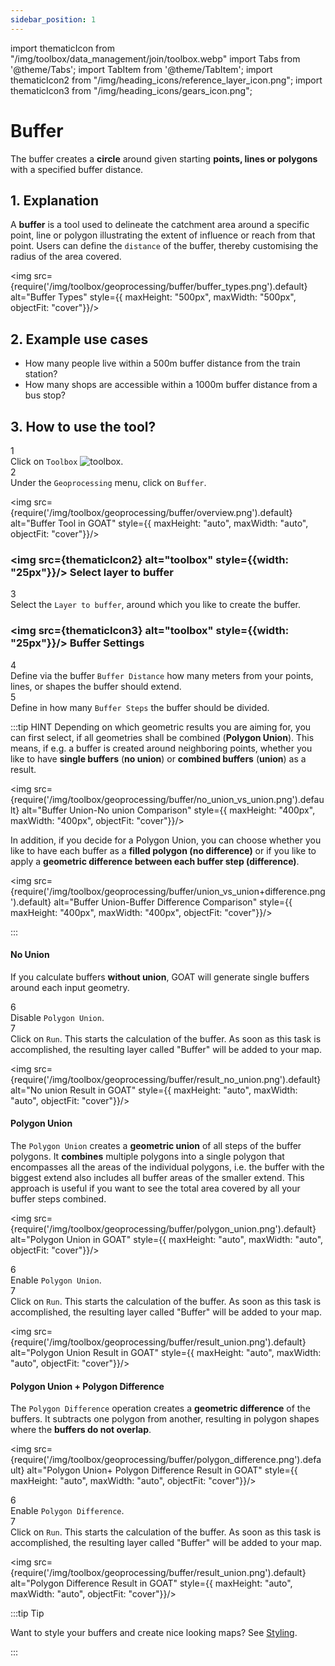 ```yaml
---
sidebar_position: 1
---
```


import thematicIcon from "/img/toolbox/data_management/join/toolbox.webp"
import Tabs from '@theme/Tabs';
import TabItem from '@theme/TabItem';
import thematicIcon2 from "/img/heading_icons/reference_layer_icon.png";
import thematicIcon3 from "/img/heading_icons/gears_icon.png";


# Buffer

The buffer creates a **circle** around given starting **points, lines or polygons** with a specified buffer distance. 


## 1. Explanation

A **buffer** is a tool used to delineate the catchment area around a specific point, line or polygon illustrating the extent of influence or reach from that point. Users can define the ``distance`` of the buffer, thereby customising the radius of the area covered.

<div style={{ display: 'flex', flexDirection: 'column', alignItems: 'center' }}>

  <img src={require('/img/toolbox/geoprocessing/buffer/buffer_types.png').default} alt="Buffer Types" style={{ maxHeight: "500px", maxWidth: "500px", objectFit: "cover"}}/>

</div> 

## 2. Example use cases 

- How many people live within a 500m buffer distance from the train station? 
- How many shops are accessible within a 1000m buffer distance from a bus stop?


## 3. How to use the tool?


<div class="step">
  <div class="step-number">1</div>
  <div class="content">Click on <code>Toolbox</code> <img src={thematicIcon} alt="toolbox" style={{width: "25px"}}/>. </div>
</div>

<div class="step">
  <div class="step-number">2</div>
  <div class="content">Under the <code>Geoprocessing</code> menu, click on <code>Buffer</code>.</div>
</div>


<img src={require('/img/toolbox/geoprocessing/buffer/overview.png').default} alt="Buffer Tool in GOAT" style={{ maxHeight: "auto", maxWidth: "auto", objectFit: "cover"}}/>

### <img src={thematicIcon2} alt="toolbox" style={{width: "25px"}}/> Select layer to buffer 


<div class="step">
  <div class="step-number">3</div>
  <div class="content">Select the <code>Layer to buffer</code>, around which you like to create the buffer.</div>
</div>

### <img src={thematicIcon3} alt="toolbox" style={{width: "25px"}}/> Buffer Settings 


<div class="step">
  <div class="step-number">4</div>
  <div class="content">Define via the buffer <code>Buffer Distance</code> how many meters from your points, lines, or shapes the buffer should extend.</div>
</div>

<div class="step">
  <div class="step-number">5</div>
  <div class="content">Define in how many <code>Buffer Steps</code> the buffer should be divided.</div>
</div>

:::tip HINT
Depending on which geometric results you are aiming for, you can first select, if all geometries shall be combined (**Polygon Union**). This means, if e.g. a buffer is created around neighboring points, whether you like to have **single buffers** (**no union**) or **combined buffers** (**union**) as a result.

<div style={{ display: 'flex', flexDirection: 'column', alignItems: 'center' }}>

  <img src={require('/img/toolbox/geoprocessing/buffer/no_union_vs_union.png').default} alt="Buffer Union-No union Comparison" style={{ maxHeight: "400px", maxWidth: "400px", objectFit: "cover"}}/>

</div> 

In addition, if you decide for a Polygon Union, you can choose whether you like to have each buffer as a **filled polygon (no difference)** or if you like to apply a **geometric difference between each buffer step (difference)**.


<div style={{ display: 'flex', flexDirection: 'column', alignItems: 'center' }}>

  <img src={require('/img/toolbox/geoprocessing/buffer/union_vs_union+difference.png').default} alt="Buffer Union-Buffer Difference Comparison" style={{ maxHeight: "400px", maxWidth: "400px", objectFit: "cover"}}/>

</div> 


:::

<Tabs>
<TabItem value="nounion" label="No Union" default className="tabItemBox">

#### No Union
If you calculate buffers **without union**, GOAT will generate single buffers around each input geometry. 

<div class="step">
  <div class="step-number">6</div>
  <div class="content">Disable <code>Polygon Union</code>.</div>
</div>

<div class="step">
  <div class="step-number">7</div>
  <div class="content">Click on <code>Run</code>. This starts the calculation of the buffer. As soon as this task is accomplished, the resulting layer called "Buffer" will be added to your map.</div>
</div>

<div style={{ display: 'flex', flexDirection: 'column', alignItems: 'center' }}>

  <img src={require('/img/toolbox/geoprocessing/buffer/result_no_union.png').default} alt="No union Result in GOAT" style={{ maxHeight: "auto", maxWidth: "auto", objectFit: "cover"}}/>

</div> 

</TabItem>

  <TabItem value="polygonunion" label="Union" default className="tabItemBox">

#### Polygon Union
The  ``Polygon Union`` creates a **geometric union** of all steps of the buffer polygons. It **combines** multiple polygons into a single polygon that encompasses all the areas of the individual polygons, i.e. the buffer with the biggest extend also includes all buffer areas of the smaller extend. This approach is useful if you want to see the total area covered by all your buffer steps combined. 

<div style={{ display: 'flex', flexDirection: 'column' }}>

  <img src={require('/img/toolbox/geoprocessing/buffer/polygon_union.png').default} alt="Polygon Union in GOAT" style={{ maxHeight: "auto", maxWidth: "auto", objectFit: "cover"}}/>

</div> 


<div class="step">
  <div class="step-number">6</div>
  <div class="content">Enable <code>Polygon Union</code>.</div>
</div>

<div class="step">
  <div class="step-number">7</div>
  <div class="content">Click on <code>Run</code>. This starts the calculation of the buffer. As soon as this task is accomplished, the resulting layer called "Buffer" will be added to your map.</div>
</div>

<div style={{ display: 'flex', flexDirection: 'column', alignItems: 'center' }}>

  <img src={require('/img/toolbox/geoprocessing/buffer/result_union.png').default} alt="Polygon Union Result in GOAT" style={{ maxHeight: "auto", maxWidth: "auto", objectFit: "cover"}}/>

</div> 


  </TabItem>
  <TabItem value="polygondifference" label="Union + Difference " className="tabItemBox">

#### Polygon Union + Polygon Difference 
The  ``Polygon Difference`` operation creates a **geometric difference** of the buffers. It subtracts one polygon from another, resulting in polygon shapes where the **buffers do not overlap**.

<div style={{ display: 'flex', flexDirection: 'column', alignItems: 'center' }}>

  <img src={require('/img/toolbox/geoprocessing/buffer/polygon_difference.png').default} alt="Polygon Union+ Polygon Difference Result in GOAT" style={{ maxHeight: "auto", maxWidth: "auto", objectFit: "cover"}}/>

</div> 

<div class="step">
  <div class="step-number">6</div>
  <div class="content">Enable <code>Polygon Difference</code>.</div>
</div>

<div class="step">
  <div class="step-number">7</div>
  <div class="content">Click on <code>Run</code>. This starts the calculation of the buffer. As soon as this task is accomplished, the resulting layer called "Buffer" will be added to your map.</div>
</div>

<div style={{ display: 'flex', flexDirection: 'column', alignItems: 'center' }}>

  <img src={require('/img/toolbox/geoprocessing/buffer/result_union.png').default} alt="Polygon Difference Result in GOAT" style={{ maxHeight: "auto", maxWidth: "auto", objectFit: "cover"}}/>

</div> 



  </TabItem>
</Tabs>




:::tip Tip

Want to style your buffers and create nice looking maps? See [Styling](../../map/layer_style/smart_styling).

:::

